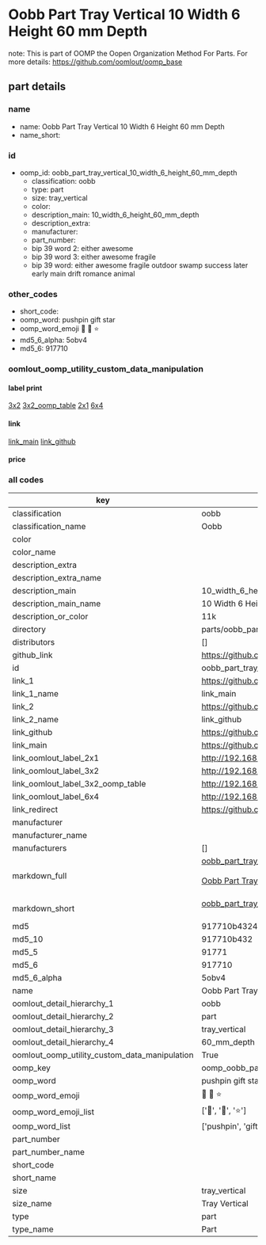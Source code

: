 # Oobb Part Tray Vertical 10 Width 6 Height 60 mm Depth  

note: This is part of OOMP the Oopen Organization Method For Parts. For more details: https://github.com/oomlout/oomp_base

##  part details
  







### name
* name: Oobb Part Tray Vertical 10 Width 6 Height 60 mm Depth
* name_short: 
### id
* oomp_id: oobb_part_tray_vertical_10_width_6_height_60_mm_depth
  * classification: oobb
  * type: part
  * size: tray_vertical
  * color: 
  * description_main: 10_width_6_height_60_mm_depth
  * description_extra: 
  * manufacturer: 
  * part_number: 
  * bip 39 word 2: either awesome
  * bip 39 word 3: either awesome fragile
  * bip 39 word: either awesome fragile outdoor swamp success later early main drift romance animal

### other_codes
* short_code: 
* oomp_word: pushpin gift star
* oomp_word_emoji :pushpin: :gift: :star:
* md5_6_alpha: 5obv4
* md5_6: 917710






### oomlout_oomp_utility_custom_data_manipulation
#### label print
[3x2](http://192.168.1.245:1112/?label=oomp%205obv4)
[3x2_oomp_table](http://192.168.1.108:1112/?label=oomp%205obv4)
[2x1](http://192.168.1.242:1112/?label=oomp%205obv4)
[6x4](http://192.168.1.55:1112/?label=oomp%205obv4)    

#### link

[link_main](https://github.com/oomlout/oomlout_oomp_version_1_messy/tree/main/parts/oobb_part_tray_vertical_10_width_6_height_60_mm_depth) [link_github](https://github.com/oomlout/oomlout_oomp_version_1_messy/tree/main/parts/oobb_part_tray_vertical_10_width_6_height_60_mm_depth)                             

#### price







### all codes 
| key | value |  
| --- | --- |  
| classification | oobb |  
| classification_name | Oobb |  
| color |  |  
| color_name |  |  
| description_extra |  |  
| description_extra_name |  |  
| description_main | 10_width_6_height_60_mm_depth |  
| description_main_name | 10 Width 6 Height 60 mm Depth |  
| description_or_color | 11k |  
| directory | parts/oobb_part_tray_vertical_10_width_6_height_60_mm_depth |  
| distributors | [] |  
| github_link | https://github.com/oomlout/oomlout_oomp_part_src/tree/main/parts/oobb_part_tray_vertical_10_width_6_height_60_mm_depth |  
| id | oobb_part_tray_vertical_10_width_6_height_60_mm_depth |  
| link_1 | https://github.com/oomlout/oomlout_oomp_version_1_messy/tree/main/parts/oobb_part_tray_vertical_10_width_6_height_60_mm_depth |  
| link_1_name | link_main |  
| link_2 | https://github.com/oomlout/oomlout_oomp_version_1_messy/tree/main/parts/oobb_part_tray_vertical_10_width_6_height_60_mm_depth |  
| link_2_name | link_github |  
| link_github | https://github.com/oomlout/oomlout_oomp_version_1_messy/tree/main/parts/oobb_part_tray_vertical_10_width_6_height_60_mm_depth |  
| link_main | https://github.com/oomlout/oomlout_oomp_version_1_messy/tree/main/parts/oobb_part_tray_vertical_10_width_6_height_60_mm_depth |  
| link_oomlout_label_2x1 | http://192.168.1.242:1112/?label=oomp%205obv4 |  
| link_oomlout_label_3x2 | http://192.168.1.245:1112/?label=oomp%205obv4 |  
| link_oomlout_label_3x2_oomp_table | http://192.168.1.108:1112/?label=oomp%205obv4 |  
| link_oomlout_label_6x4 | http://192.168.1.55:1112/?label=oomp%205obv4 |  
| link_redirect | https://github.com/oomlout/oomlout_oomp_version_1_messy/tree/main/parts/oobb_part_tray_vertical_10_width_6_height_60_mm_depth |  
| manufacturer |  |  
| manufacturer_name |  |  
| manufacturers | [] |  
| markdown_full | [oobb_part_tray_vertical_10_width_6_height_60_mm_depth](none)<br>[](none)<br>[Oobb Part Tray Vertical 10 Width 6 Height 60 Mm Depth](none)<br><br> |  
| markdown_short | [oobb_part_tray_vertical_10_width_6_height_60_mm_depth](none)<br><br> |  
| md5 | 917710b432452fab616d99d2b8c42238 |  
| md5_10 | 917710b432 |  
| md5_5 | 91771 |  
| md5_6 | 917710 |  
| md5_6_alpha | 5obv4 |  
| name | Oobb Part Tray Vertical 10 Width 6 Height 60 mm Depth |  
| oomlout_detail_hierarchy_1 | oobb |  
| oomlout_detail_hierarchy_2 | part |  
| oomlout_detail_hierarchy_3 | tray_vertical |  
| oomlout_detail_hierarchy_4 | 60_mm_depth |  
| oomlout_oomp_utility_custom_data_manipulation | True |  
| oomp_key | oomp_oobb_part_tray_vertical_10_width_6_height_60_mm_depth |  
| oomp_word | pushpin gift star |  
| oomp_word_emoji | :pushpin: :gift: :star: |  
| oomp_word_emoji_list | [':pushpin:', ':gift:', ':star:'] |  
| oomp_word_list | ['pushpin', 'gift', 'star'] |  
| part_number |  |  
| part_number_name |  |  
| short_code |  |  
| short_name |  |  
| size | tray_vertical |  
| size_name | Tray Vertical |  
| type | part |  
| type_name | Part |  
